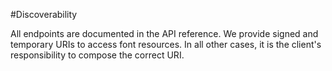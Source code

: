 #Discoverability

All endpoints are documented in the API reference. We provide signed and temporary URIs to access font resources. In all other cases, it is the client's responsibility to compose the correct URI.
